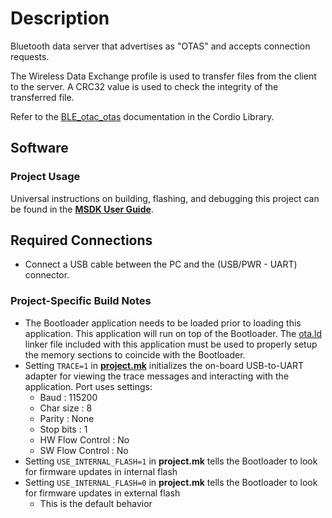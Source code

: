 # Description

Bluetooth data server that advertises as "OTAS" and accepts connection requests.

The Wireless Data Exchange profile is used to transfer files from the client to the server.
A CRC32 value is used to check the integrity of the transferred file.

Refer to the [BLE_otac_otas](../../../Libraries/Cordio/docs/Applications/BLE_otac_otas.md) documentation in the Cordio Library.

## Software

### Project Usage

Universal instructions on building, flashing, and debugging this project can be found in the **[MSDK User Guide](https://analogdevicesinc.github.io/msdk/USERGUIDE/)**.

## Required Connections
* Connect a USB cable between the PC and the (USB/PWR - UART) connector.


### Project-Specific Build Notes
* The Bootloader application needs to be loaded prior to loading this application. This application
will run on top of the Bootloader. The [ota.ld](ota.ld) linker file included with this application must be used
to properly setup the memory sections to coincide with the Bootloader.
* Setting `TRACE=1` in [**project.mk**](project.mk) initializes the on-board USB-to-UART adapter for
viewing the trace messages and interacting with the application. Port uses settings:
    - Baud            : 115200  
    - Char size       : 8  
    - Parity          : None  
    - Stop bits       : 1  
    - HW Flow Control : No  
    - SW Flow Control : No  
* Setting `USE_INTERNAL_FLASH=1` in **project.mk** tells the Bootloader to look for firmware updates in internal flash
* Setting `USE_INTERNAL_FLASH=0` in **project.mk** tells the Bootloader to look for firmware updates in external flash
    - This is the default behavior
